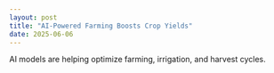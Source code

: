 ```yaml
---
layout: post
title: "AI-Powered Farming Boosts Crop Yields"
date: 2025-06-06
---
```


AI models are helping optimize farming, irrigation, and harvest cycles.
